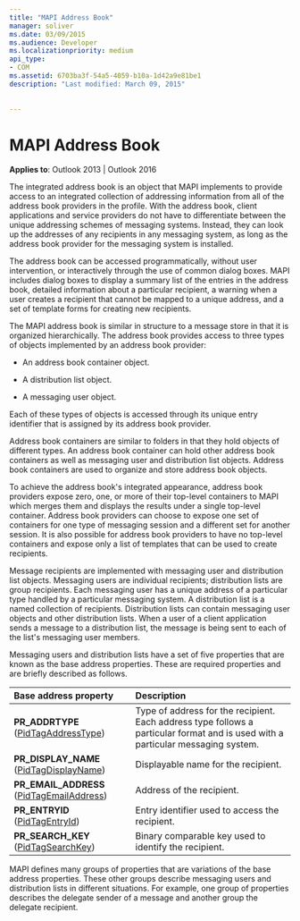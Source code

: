 ```yaml
---
title: "MAPI Address Book"
manager: soliver
ms.date: 03/09/2015
ms.audience: Developer
ms.localizationpriority: medium
api_type:
- COM
ms.assetid: 6703ba3f-54a5-4059-b10a-1d42a9e81be1
description: "Last modified: March 09, 2015"
 
 
---
```


# MAPI Address Book

  
  
**Applies to**: Outlook 2013 | Outlook 2016 
  
The integrated address book is an object that MAPI implements to provide access to an integrated collection of addressing information from all of the address book providers in the profile. With the address book, client applications and service providers do not have to differentiate between the unique addressing schemes of messaging systems. Instead, they can look up the addresses of any recipients in any messaging system, as long as the address book provider for the messaging system is installed.
  
The address book can be accessed programmatically, without user intervention, or interactively through the use of common dialog boxes. MAPI includes dialog boxes to display a summary list of the entries in the address book, detailed information about a particular recipient, a warning when a user creates a recipient that cannot be mapped to a unique address, and a set of template forms for creating new recipients.
  
The MAPI address book is similar in structure to a message store in that it is organized hierarchically. The address book provides access to three types of objects implemented by an address book provider:
  
- An address book container object.
    
- A distribution list object.
    
- A messaging user object.
    
Each of these types of objects is accessed through its unique entry identifier that is assigned by its address book provider. 
  
Address book containers are similar to folders in that they hold objects of different types. An address book container can hold other address book containers as well as messaging user and distribution list objects. Address book containers are used to organize and store address book objects.
  
To achieve the address book's integrated appearance, address book providers expose zero, one, or more of their top-level containers to MAPI which merges them and displays the results under a single top-level container. Address book providers can choose to expose one set of containers for one type of messaging session and a different set for another session. It is also possible for address book providers to have no top-level containers and expose only a list of templates that can be used to create recipients.
  
Message recipients are implemented with messaging user and distribution list objects. Messaging users are individual recipients; distribution lists are group recipients. Each messaging user has a unique address of a particular type handled by a particular messaging system. A distribution list is a named collection of recipients. Distribution lists can contain messaging user objects and other distribution lists. When a user of a client application sends a message to a distribution list, the message is being sent to each of the list's messaging user members. 
  
Messaging users and distribution lists have a set of five properties that are known as the base address properties. These are required properties and are briefly described as follows.
  
|**Base address property**|**Description**|
|:-----|:-----|
|**PR_ADDRTYPE** ([PidTagAddressType](pidtagaddresstype-canonical-property.md))  <br/> |Type of address for the recipient. Each address type follows a particular format and is used with a particular messaging system.  <br/> |
|**PR_DISPLAY_NAME** ([PidTagDisplayName](pidtagdisplayname-canonical-property.md))  <br/> |Displayable name for the recipient.  <br/> |
|**PR_EMAIL_ADDRESS** ([PidTagEmailAddress](pidtagemailaddress-canonical-property.md))  <br/> |Address of the recipient.  <br/> |
|**PR_ENTRYID** ([PidTagEntryId](pidtagentryid-canonical-property.md))  <br/> |Entry identifier used to access the recipient.  <br/> |
|**PR_SEARCH_KEY** ([PidTagSearchKey](pidtagsearchkey-canonical-property.md))  <br/> |Binary comparable key used to identify the recipient.  <br/> |
   
MAPI defines many groups of properties that are variations of the base address properties. These other groups describe messaging users and distribution lists in different situations. For example, one group of properties describes the delegate sender of a message and another group the delegate recipient.
  

